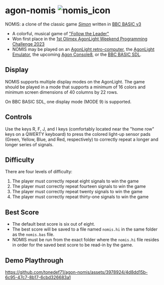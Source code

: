 # agon-nomis ![nomis_icon](https://github.com/tonedef71/agon-nomis/assets/3978924/18a23763-fa54-40e9-8d44-6b062499622d)

NOMIS: a clone of the classic game [*Simon*](https://en.wikipedia.org/wiki/Simon_(game)) written in [BBC BASIC v3](https://en.wikipedia.org/wiki/BBC_BASIC)
* A colorful, musical game of ["Follow the Leader"](https://en.wikipedia.org/wiki/Follow_the_leader_(game))
* Won first place in the [1st Olimex AgonLight Weekend Programming Challenge 2023](https://olimex.wordpress.com/2023/04/21/agonlight-weekend-programming-challenge-issue-1/)
* NOMIS may be played on an [AgonLight retro-computer](https://www.olimex.com/Products/Retro-Computers/AgonLight2/open-source-hardware), the [AgonLight Emulator](https://github.com/tomm/fab-agon-emulator/releases), the upcoming [Agon Console8](https://heber.co.uk/agon-console8/), or the [BBC BASIC SDL](http://www.bbcbasic.co.uk/bbcsdl/).

## Display
NOMIS supports multiple display modes on the AgonLight.  The game should be played in a mode that supports a minimum of 16 colors and minimum screen dimensions of 40 columns by 22 rows.

On BBC BASIC SDL, one display mode (MODE 9) is supported.

## Controls
Use the keys R, F, J, and I keys (comfortably located near the "home row" keys on a QWERTY keyboard) to press the colored light-up sensor pads (Green, Yellow, Blue, and Red, respectively) to correctly repeat a longer and longer series of signals.

## Difficulty
There are four levels of difficulty:
1. The player must correctly repeat eight signals to win the game
2. The player must correctly repeat fourteen signals to win the game
3. The player must correctly repeat twenty signals to win the game
4. The player must correctly repeat thirty-one signals to win the game

## Best Score
* The default best score is six out of eight.
* The best score will be saved to a file named `nomis.hi` in the same folder as the `nomis.bas` file.
* NOMIS must be run from the exact folder where the `nomis.hi` file resides in order for the saved best score to be read-in by the game.

## Demo Playthrough
https://github.com/tonedef71/agon-nomis/assets/3978924/4d8dd15b-6c95-47c7-8b17-6cbd326683a1

